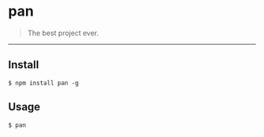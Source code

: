 # pan

> The best project ever.

---

## Install

```
$ npm install pan -g
```

## Usage

```
$ pan
```
